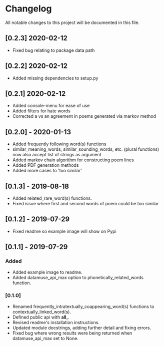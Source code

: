 # Changelog
All notable changes to this project will be documented in this file.

## [0.2.3] 2020-02-12
- Fixed bug relating to package data path

## [0.2.2] 2020-02-12
- Added missing dependencies to setup.py

## [0.2.1] 2020-02-12
- Added console-menu for ease of use
- Added filters for hate words
- Corrected a vs an agreement in poems generated via markov method

## [0.2.0] - 2020-01-13
- Added frequently following word(s) functions
- similar_meaning_words, similar_sounding_words, etc. (plural functions) now also accept list of strings as argument
- Added markov chain algorithm for constructing poem lines
- Added PDF generation methods
- Added more cases to 'too similar'

## [0.1.3] - 2019-08-18
- Added related_rare_word(s) functions.
- Fixed issue where first and second words of poem could be too similar

## [0.1.2] - 2019-07-29
- Fixed readme so example image will show on Pypi

## [0.1.1] - 2019-07-29
### Added
- Added example image to readme.
- Added datamuse_api_max option to phonetically_related_words function.

### [0.1.0]
- Renamed frequently_intratextually_coappearing_word(s) functions to contextually_linked_word(s).
- Defined public api with __all___.
- Revised readme's installation instructions.
- Updated module docstrings, adding further detail and fixing errors.
- Fixed bug where wrong results were being returned when datamuse_api_max set to None.

